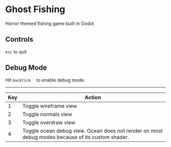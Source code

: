 # Ghost Fishing

Horror themed fishing game built in Godot

## Controls

`esc` to quit

## Debug Mode

Hit `` backtick ` `` to enable debug mode.

--------------------
| Key | Action     |
|-----|------------|
| 1   | Toggle wireframe view |
| 2   | Toggle normals view |
| 3 | Toggle overdraw view |
| 4 | Toggle ocean debug view. Ocean does not render on most debug modes because of its custom shader. |
